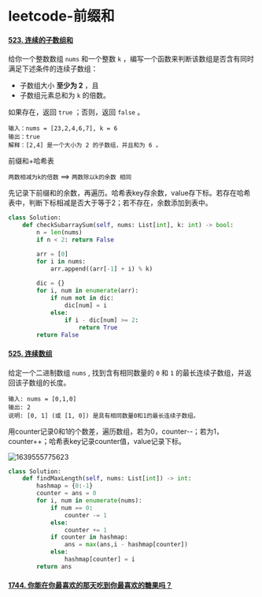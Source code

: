 # leetcode-前缀和

#### [523. 连续的子数组和](https://leetcode-cn.com/problems/continuous-subarray-sum/)

给你一个整数数组 `nums` 和一个整数 `k` ，编写一个函数来判断该数组是否含有同时满足下述条件的连续子数组：

- 子数组大小 **至少为 2** ，且
- 子数组元素总和为 `k` 的倍数。

如果存在，返回 `true` ；否则，返回 `false` 。

```
输入：nums = [23,2,4,6,7], k = 6
输出：true
解释：[2,4] 是一个大小为 2 的子数组，并且和为 6 。
```

前缀和+哈希表

`两数相减为k的倍数` ==> `两数除以k的余数 相同` 

先记录下前缀和的余数，再遍历。哈希表key存余数，value存下标。若存在哈希表中，判断下标相减是否大于等于2；若不存在，余数添加到表中。

```python
class Solution:
    def checkSubarraySum(self, nums: List[int], k: int) -> bool:
        n = len(nums)
        if n < 2: return False

        arr = [0]
        for i in nums:
            arr.append((arr[-1] + i) % k)
        
        dic = {}
        for i, num in enumerate(arr):
            if num not in dic:
                dic[num] = i
            else:
                if i - dic[num] >= 2:
                    return True
        return False
```

#### [525. 连续数组](https://leetcode-cn.com/problems/contiguous-array/)

给定一个二进制数组 `nums` , 找到含有相同数量的 `0` 和 `1` 的最长连续子数组，并返回该子数组的长度。

```
输入: nums = [0,1,0]
输出: 2
说明: [0, 1] (或 [1, 0]) 是具有相同数量0和1的最长连续子数组。
```

用counter记录0和1的个数差，遍历数组，若为0，counter--；若为1，counter++；哈希表key记录counter值，value记录下标。

![1639555775623](D:\leetcode题目整理\leetcode-前缀和.assets\1639555775623.png)

```python
class Solution:
    def findMaxLength(self, nums: List[int]) -> int:
        hashmap = {0:-1}
        counter = ans = 0
        for i, num in enumerate(nums):
            if num == 0:
                counter -= 1
            else:
                counter += 1
            if counter in hashmap:
                ans = max(ans,i - hashmap[counter])
            else:
                hashmap[counter] = i
        return ans
```

#### [1744. 你能在你最喜欢的那天吃到你最喜欢的糖果吗？](https://leetcode-cn.com/problems/can-you-eat-your-favorite-candy-on-your-favorite-day/)